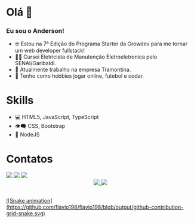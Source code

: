 <h1>Olá 👋</h1>
  
  <h3>Eu sou o Anderson!</h3>
  
- 🤓 Estou na 7ª Edição do Programa Starter da Growdev para me tornar um web developer fullstack!
- 👨‍🎓 Cursei Eletricista de Manutenção Eletroeletronica pelo SENAI/Garibaldi.
- 👷 Atualmente trabalho na empresa Tramontina.
- 🔭 Tenho como hobbies jogar online, futebol e codar.

<h1>Skills</h1>

- 💻 HTML5, JavaScript, TypeScript
- 👁️‍🗨️ CSS, Bootstrap
- 🧩 NodeJS

<h1>Contatos</h1>

<div> 
    <a href="https://wa.me/5551997960629?text=Se desejar, faça contato via WhatsApp" target="_blank"><img src="https://img.shields.io/badge/WhatsApp-25D366?style=for-  the-badge&logo=whatsapp&logoColor=white" target="_blank"></a>
    <a href="https://www.instagram.com/anderwll/" target="_blank"><img src="https://img.shields.io/badge/-Instagram-%23E4405F?style=for-the-badge&logo=instagram&logoColor=white" target="_blank"></a>
    <a href = "mailto:ander.wilmsen98@gmail.com"><img src="https://img.shields.io/badge/-outlook-%23333?style=for-the-badge&logo=microsoft&logoColor=white"   target="_blank"></a>
</div>

<div align="center">
  <a href="https://github.com/anderwll">
  <img height="180em" src="https://github-readme-stats.vercel.app/api?username=anderwll&show_icons=true&theme=midnight-purple&include_all_commits=true&count_private=true"/>
  <img height="180em" src="https://github-readme-stats.vercel.app/api/top-langs/?username=anderwll&layout=compact&langs_count=7&theme=midnight-purple"/>
</div>
    
##
  
<div>  
  ![Snake animation](https://github.com/flavio198/flavio198/blob/output/github-contribution-grid-snake.svg)
</div>
